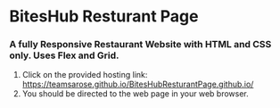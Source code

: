 <h1> BitesHub Resturant Page </h1>

<h3>A fully Responsive Restaurant Website with HTML and CSS only. Uses Flex and Grid.</h3>

1. Click on the provided hosting link: https://teamsarose.github.io/BitesHubResturantPage.github.io/
2. You should be directed to the web page in your web browser.
